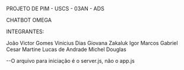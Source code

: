 PROJETO DE PIM - USCS - 03AN - ADS

CHATBOT OMEGA

INTEGRANTES:

João Victor Gomes
Vinicius Dias
Giovana Zakaluk
Igor Marcos
Gabriel Cesar Martine
Lucas de Andrade
Michel Douglas

--O arquivo para iniciação é o server.js, não o app.js
